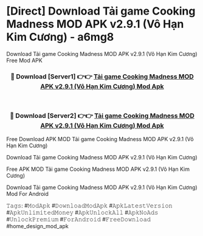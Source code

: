 # [Direct] Download Tải game Cooking Madness MOD APK v2.9.1 (Vô Hạn Kim Cương) - a6mg8
Download Tải game Cooking Madness MOD APK v2.9.1 (Vô Hạn Kim Cương) Free Mod APK

<div align="center">
<h3>🔴 Download [Server1] 👉👉 <a href="https://apk-comot.site?title=Tải_game_Cooking_Madness_MOD_APK_v2.9.1_(Vô_Hạn_Kim_Cương)">Tải game Cooking Madness MOD APK v2.9.1 (Vô Hạn Kim Cương) Mod Apk</a></h3><br>

<h3>🔴 Download [Server2] 👉👉 <a href="https://apk-comot.site?title=Tải_game_Cooking_Madness_MOD_APK_v2.9.1_(Vô_Hạn_Kim_Cương)">Tải game Cooking Madness MOD APK v2.9.1 (Vô Hạn Kim Cương) Mod Apk</a></h3>
</div>


Free Download APK MOD Tải game Cooking Madness MOD APK v2.9.1 (Vô Hạn Kim Cương)

Download Tải game Cooking Madness MOD APK v2.9.1 (Vô Hạn Kim Cương) 

Free APK MOD Tải game Cooking Madness MOD APK v2.9.1 (Vô Hạn Kim Cương) 

Download Tải game Cooking Madness MOD APK v2.9.1 (Vô Hạn Kim Cương) Mod For Android

𝚃𝚊𝚐𝚜: #𝙼𝚘𝚍𝙰𝚙𝚔 #𝙳𝚘𝚠𝚗𝚕𝚘𝚊𝚍𝙼𝚘𝚍𝙰𝚙𝚔 #𝙰𝚙𝚔𝙻𝚊𝚝𝚎𝚜𝚝𝚅𝚎𝚛𝚜𝚒𝚘𝚗 #𝙰𝚙𝚔𝚄𝚗𝚕𝚒𝚖𝚒𝚝𝚎𝚍𝙼𝚘𝚗𝚎𝚢 #𝙰𝚙𝚔𝚄𝚗𝚕𝚘𝚌𝚔𝙰𝚕𝚕 #𝙰𝚙𝚔𝙽𝚘𝙰𝚍𝚜 #𝚄𝚗𝚕𝚘𝚌𝚔𝙿𝚛𝚎𝚖𝚒𝚞𝚖 #𝙵𝚘𝚛𝙰𝚗𝚍𝚛𝚘𝚒𝚍 #𝙵𝚛𝚎𝚎𝙳𝚘𝚠𝚗𝚕𝚘𝚊𝚍 #home_design_mod_apk